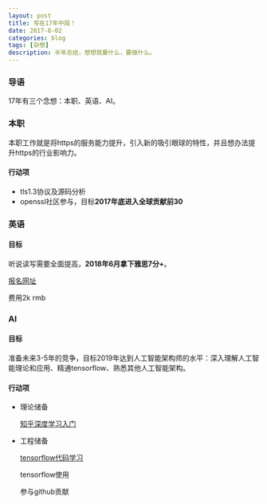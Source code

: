 ```yaml
---
layout: post
title: 写在17年中段！
date: 2017-8-02
categories: blog
tags: [杂想]
description: 半年总结，想想我要什么，要做什么。
---
```




### 导语

17年有三个念想：本职、英语、AI。

### 本职

本职工作就是将https的服务能力提升，引入新的吸引眼球的特性，并且想办法提升https的行业影响力。

#### 行动项

* tls1.3协议及源码分析
* openssl社区参与，目标**2017年底进入全球贡献前30**

### 英语

#### 目标

听说读写需要全面提高，**2018年6月拿下雅思7分+**。 

[报名网址](https://www.chinaielts.org/)

费用2k rmb

### AI

#### 目标

准备未来3-5年的竞争，目标2019年达到人工智能架构师的水平：深入理解人工智能理论和应用、精通tensorflow、熟悉其他人工智能架构。

#### 行动项

* 理论储备

  [知乎深度学习入门](https://www.zhihu.com/question/26006703)

* 工程储备

  [tensorflow代码学习](https://www.zhihu.com/question/41667903)

  tensorflow使用

  参与github贡献


